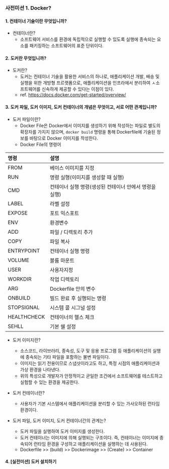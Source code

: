 ### 사전미션 1. Docker?

#### 1. 컨테이너 기술이란 무엇입니까?
- 컨테이너란?
  - 소프트웨어 서비스를 환경에 독립적으로 실행할 수 있도록 실행에 종속되는 요소를 패키징하는 소프트웨어의 표준 단위이다.

#### 2. 도커란 무엇입니까?
- 도커란?
  - 도커는 컨테이너 기술을 활용한 서비스의 하나로, 애플리케이션 개발, 배송 및 실행을 위한 개방형 프르랫폼으로, 애플리케이션을 인프라에서 분리하여 ㅅ소프트웨어를 신속하게 제공할 수 있다는 이점이 있다.
  - ref. https://docs.docker.com/get-started/overview/

#### 3. 도커 파일, 도커 이미지, 도커 컨테이너의 개념은 무엇이고, 서로 어떤 관계입니까?
- 도커 파일이란?
  - Docker File은 Docker에서 이미지를 생성하기 위해 작성하는 파일로 별도의 확장자를 가지지 않으며, `docker build` 명령을 통해 Dockerfile에 기술된 정보를 바탕으로 Docker 이미지를 작성한다.
  - Docker File의 명령어

|명령| 설명                   |
|:---|:---------------------|
|FROM| 베이스 이미지를 지정          |
|RUN| 명령 실행(이미지를 생성할 때 실행) |
|CMD|컨테이너 실행 명령(생성된 컨테이너 안에서 명령을 실행)|
|LABEL|라벨 설정|
|EXPOSE|포트 익스포트|
|ENV|환경변수|
|ADD|파일 / 디렉토리 추가|
|COPY|파일 복사|
|ENTRYPOINT|컨테이너 실행 명령|
|VOLUME|볼륨 마운트|
|USER|사용자지정|
|WORKDIR|작업 디렉토리|
|ARG|Dockerfile 안의 변수|
|ONBUILD|빌드 완료 후 실행되는 명령|
|STOPSIGNAL|시스템 콜 시그널 설정|
|HEALTHCHECK|컨테이너의 헬스 체크|
|SEHLL|기본 쉘 설정|

- 도커 이미지란?
  - 소스코드, 라이브러리, 종속성, 도구 및 응용 프로그램 등 애플리케이션의 실행에 종속되는 기타 파일을 포함하는 불변 파일이다.
  - 이미지는 읽기 전용이므로 스냅샷이라고도 하고, 특정 시점의 애플리케이션과 가상 환경을 나타낸다.
  - 위의 특성으로 개발자가 안정적이고 균일한 조건에서 소프트웨어를 테스트하고 실험할 수 있는 환경을 제공한다.

- 도커 컨테이너란?
  - 사용자가 기본 시스템에서 애플리케이션을 분리할 수 있는 가사오하된 런타임 환경이다.

- 도커 파일, 도커 이미지, 도커 컨테이너간의 관계는?
  - 도커 파일을 실행하여 도커 이미지를 생성한다.
  - 도커 컨테이너는 이미지에 의해 실행되는 구조이다. 즉, 컨테이너는 이미지에 종속되어 런타임 환경을 구성하고 애플리케이션을 실행하는 데 사용된다.
  - Dockerfile >> (build) >> Dockerimage >> (Create) >> Container

#### 4. [실전미션] 도커 설치하기

